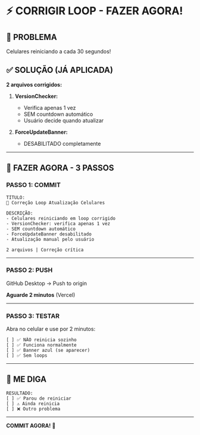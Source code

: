 # ⚡ CORRIGIR LOOP - FAZER AGORA!

## 🚨 PROBLEMA

Celulares reiniciando a cada 30 segundos!

## ✅ SOLUÇÃO (JÁ APLICADA)

**2 arquivos corrigidos:**

1. **VersionChecker:**
   - Verifica apenas 1 vez
   - SEM countdown automático
   - Usuário decide quando atualizar

2. **ForceUpdateBanner:**
   - DESABILITADO completamente

---

## 🚀 FAZER AGORA - 3 PASSOS

### **PASSO 1: COMMIT**

```
TÍTULO:
🚨 Correção Loop Atualização Celulares

DESCRIÇÃO:
- Celulares reiniciando em loop corrigido
- VersionChecker: verifica apenas 1 vez
- SEM countdown automático
- ForceUpdateBanner desabilitado
- Atualização manual pelo usuário

2 arquivos | Correção crítica
```

---

### **PASSO 2: PUSH**

GitHub Desktop → Push to origin

**Aguarde 2 minutos** (Vercel)

---

### **PASSO 3: TESTAR**

Abra no celular e use por 2 minutos:

```
[ ] ✅ NÃO reinicia sozinho
[ ] ✅ Funciona normalmente
[ ] ✅ Banner azul (se aparecer)
[ ] ✅ Sem loops
```

---

## 💬 ME DIGA

```
RESULTADO:
[ ] ✅ Parou de reiniciar
[ ] ⚠️ Ainda reinicia
[ ] ❌ Outro problema
```

---

**COMMIT AGORA!** 🚀
